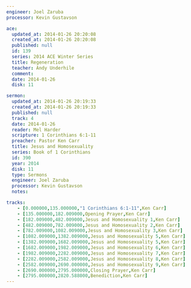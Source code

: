 ```yaml
---
engineer: Joel Zaruba
processor: Kevin Gustavson

ace:
  updated_at: 2014-01-26 20:20:08
  created_at: 2014-01-26 20:20:08
  published: null
  id: 139
  series: 2014 ACE Winter Series
  title: Regeneration
  teacher: Andy Underhile
  comment: 
  date: 2014-01-26
  disk: 11

sermon:
  updated_at: 2014-01-26 20:19:33
  created_at: 2014-01-26 20:19:33
  published: null
  track: 4
  date: 2014-01-26
  reader: Mel Harder
  scripture: 1 Corinthians 6:1-11
  preacher: Pastor Ken Carr
  title: Jesus and Homosexuality
  series: Book of 1 Corinthians
  id: 390
  year: 2014
  disk: 11
  type: Sermons
  engineer: Joel Zaruba
  processor: Kevin Gustavson
  notes: 

tracks:
    - [0.000000,135.000000,"1 Corinthians 6:1-11",Ken Carr]
    - [135.000000,182.009000,Opening Prayer,Ken Carr]
    - [182.009000,482.009000,Jesus and Homosexuality 1,Ken Carr]
    - [482.009000,782.009000,Jesus and Homosexuality 2,Ken Carr]
    - [782.009000,1082.009000,Jesus and Homosexuality 3,Ken Carr]
    - [1082.009000,1382.009000,Jesus and Homosexuality 5,Ken Carr]
    - [1382.009000,1682.009000,Jesus and Homosexuality 5,Ken Carr]
    - [1682.009000,1982.009000,Jesus and Homosexuality 6,Ken Carr]
    - [1982.009000,2282.009000,Jesus and Homosexuality 7,Ken Carr]
    - [2282.009000,2582.009000,Jesus and Homosexuality 8,Ken Carr]
    - [2582.009000,2690.000000,Jesus and Homosexuality 9,Ken Carr]
    - [2690.000000,2795.000000,Closing Prayer,Ken Carr]
    - [2795.000000,2820.588000,Benediction,Ken Carr]
---
```

